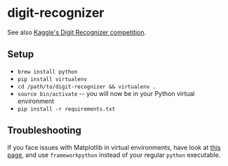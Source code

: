 # digit-recognizer

See also [Kaggle's Digit Recognizer competition](https://www.kaggle.com/c/digit-recognizer).

Setup
-----

- `brew install python`
- `pip install virtualenv`
- `cd /path/to/digit-recognizer && virtualenv .`
- `source bin/activate` -- you will now be in your Python virtual environment
- `pip install -r requirements.txt`

Troubleshooting
---------------

If you face issues with Matplotlib in virtual environments, have look at [this page](http://matplotlib.org/faq/virtualenv_faq.html), and use `frameworkpython` instead of your regular `python` executable.
